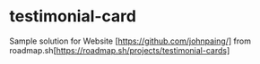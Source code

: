 # testimonial-card
Sample solution for Website [https://github.com/johnpaing/] from roadmap.sh[https://roadmap.sh/projects/testimonial-cards]
